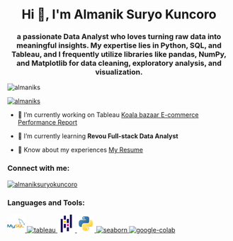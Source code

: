 <h1 align="center">Hi 👋, I'm Almanik Suryo Kuncoro</h1>
<h3 align="center">
  a passionate Data Analyst who loves turning raw data into meaningful insights. My expertise lies in Python, SQL, and Tableau, and I frequently utilize libraries 
  like pandas, NumPy, and Matplotlib for data cleaning, exploratory analysis, and visualization.
</h3>

<p align="left">
  <img src="https://komarev.com/ghpvc/?username=almaniks&label=Profile%20views&color=0e75b6&style=flat" alt="almaniks" />
</p>

<p align="left">
  <a href="https://github.com/ryo-ma/github-profile-trophy">
    <img src="https://github-profile-trophy.vercel.app/?username=almaniks" alt="almaniks" />
  </a>
</p>

- 🔭 I’m currently working on Tableau [Koala bazaar E-commerce Performance Report](https://public.tableau.com/app/profile/almanik.suryo.kuncoro/vizzes)

- 🌱 I’m currently learning **Revou Full-stack Data Analyst**

- 📄 Know about my experiences [My Resume](https://docs.google.com/document/d/1wcEdyvpAC_mmjOvzpX5tdsI0B7U_zPsD7Ihi9a8AgeA/edit?usp=sharing)

<h3 align="left">Connect with me:</h3>
<p align="left">
  <a href="https://linkedin.com/in/almaniksuryokuncoro" target="_blank">
    <img align="center" src="https://raw.githubusercontent.com/rahuldkjain/github-profile-readme-generator/master/src/images/icons/Social/linked-in-alt.svg" 
         alt="almaniksuryokuncoro" height="30" width="40" />
  </a>
</p>

<h3 align="left">Languages and Tools:</h3>
<p align="left"> 
  <a href="https://www.mysql.com/" target="_blank" rel="noreferrer"> 
    <img src="https://raw.githubusercontent.com/devicons/devicon/master/icons/mysql/mysql-original-wordmark.svg" alt="mysql" width="40" height="40"/> 
  </a>
  <a href="https://www.tableau.com/" target="_blank" rel="noreferrer">
    <img src="https://cdn.worldvectorlogo.com/logos/tableau-software.svg" alt="tableau" width="40" height="40"/>
  </a>
  <a href="https://pandas.pydata.org/" target="_blank" rel="noreferrer"> 
    <img src="https://raw.githubusercontent.com/devicons/devicon/2ae2a900d2f041da66e950e4d48052658d850630/icons/pandas/pandas-original.svg" alt="pandas" width="40" height="40"/> 
  </a> 
  <a href="https://www.python.org" target="_blank" rel="noreferrer"> 
    <img src="https://raw.githubusercontent.com/devicons/devicon/master/icons/python/python-original.svg" alt="python" width="40" height="40"/> 
  </a> 
  <a href="https://seaborn.pydata.org/" target="_blank" rel="noreferrer"> 
    <img src="https://seaborn.pydata.org/_images/logo-mark-lightbg.svg" alt="seaborn" width="40" height="40"/> 
  </a>
  <!-- Added Google Colab icon below -->
  <a href="https://colab.research.google.com/" target="_blank" rel="noreferrer">
    <img src="https://cdn.jsdelivr.net/gh/devicons/devicon/icons/googlecolab/googlecolab-original.svg" alt="google-colab" width="40" height="40"/>
  </a>
</p>
